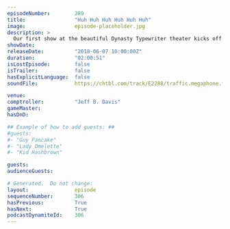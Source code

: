 ```yaml
---
episodeNumber:        289
title:                "Huh Huh Huh Huh Huh Huh"
image:                episode-placeholder.jpg
description: >
  Our first show at the beautiful Dynasty Typewriter theater kicks off with an audience for the first time in months. Brandon Johnson haunts the theater, Rob Schrab makes himself mini comptroller with a mini podium, M.C. Gun Control returns, and Spencer ...
showDate:             
releaseDate:          "2018-06-07 10:00:00Z"
duration:             "02:00:51"
isLostEpisode:        false
isTrailer:            false
hasExplicitLanguage:  false
soundFile:            https://chtbl.com/track/E2288/traffic.megaphone.fm/STA7579118444.mp3?updated=1596867207

venue:                
comptroller:          "Jeff B. Davis"
gameMaster:           
hasDnD:               

## Example of how to add guests: ##
#guests:
#- "Guy Pancake"
#- "Lady Omelette"
#- "Kid Hashbrown"

guests:
audienceGuests:

# Generated.  Do not change:
layout:               episode
sequenceNumber:       306
hasPrevious:          True
hasNext:              True
podcastDynamiteId:    306
---
```


<!-- The episode description will be rendered here -->
<!-- Add your content below here -->

